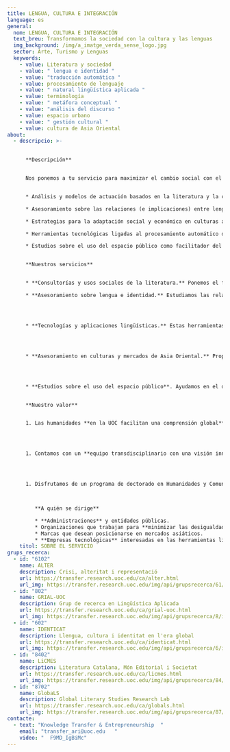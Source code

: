 ```yaml
---
title: LENGUA, CULTURA E INTEGRACIÓN
language: es
general:
  nom: LENGUA, CULTURA E INTEGRACIÓN
  text_breu: Transformamos la sociedad con la cultura y las lenguas
  img_background: /img/a_imatge_verda_sense_logo.jpg
  sector: Arte, Turismo y Lenguas
  keywords:
    - value: Literatura y sociedad
    - value: " lengua e identidad "
    - value: "traducción automática "
    - value: procesamiento de lenguaje
    - value: " natural lingüística aplicada "
    - value: terminología
    - value: " metáfora conceptual "
    - value: "análisis del discurso "
    - value: espacio urbano
    - value: " gestión cultural "
    - value: cultura de Asia Oriental
about:
  - descripcio: >-
      

      **Descripción**


      Nos ponemos a tu servicio para maximizar el cambio social con el uso de la lengua y la cultura como agentes transformadores. En concreto, te ofrecemos:


      * Análisis y modelos de actuación basados en la literatura y la cultura, orientados a resolver situaciones de exclusión, de desigualdad y de discriminación.

      * Asesoramiento sobre las relaciones (e implicaciones) entre lengua, identidad y desigualdad social.

      * Estrategias para la adaptación social y económica en culturas ajenas.

      * Herramientas tecnológicas ligadas al procesamiento automático del lenguaje.

      * Estudios sobre el uso del espacio público como facilitador del bienestar.


      **Nuestros servicios**


      * **Consultorías y usos sociales de la literatura.** Ponemos el foco en segmentos de la población con riesgo de exclusión como por ejemplo inmigrantes, refugiados, víctimas de conflictos o de trastornos psicológicos, entre otros. Usamos la literatura para exponer prejuicios existentes, roles de género y mostrar la situación de la mujer, y asesoramos sobre el uso de referencias literarias aplicables al tratamiento psicológico de víctimas de violencia machista u otras dolencias y trastornos.

      * **Asesoramiento sobre lengua e identidad.** Estudiamos las relaciones e implicaciones entre lengua, identidad y desigualdad social, las inversiones personales y emocionales en el uso de lenguas en contextos multilingües; aplicamos conocimientos en historia para desarrollar políticas públicas, y ofrecemos conocimiento sociolingüístico cualitativo y cuantitativo para el diseño de proyectos de estudio sobre la lengua.




      * **Tecnologías y aplicaciones lingüísticas.** Estas herramientas contemplan (1) el análisis del discurso, (2) la extracción de terminología y (3) el apoyo a la traducción a través del procesamiento natural del lenguaje y la personalización de sistemas de traducción automática neuronal.




      * **Asesoramiento en culturas y mercados de Asia Oriental.** Proporcionamos asesorías relativas a la cultura, la lengua, la economía, el comercio internacional y el turismo en China y al resto de Asia Oriental. 




      * **Estudios sobre el uso del espacio público**. Ayudamos en el diseño de políticas públicas ligadas al uso del espacio público y evaluamos y medimos el impacto social de estos usos.


      **Nuestro valor**


      1. Las humanidades **en la UOC facilitan una comprensión global** y crítica de la realidad social por medio de una visión integrada y complementaria entre distintas disciplinas (lengua, historia, filosofía, literatura...). Su transversalidad ofrece una capacidad de análisis que facilita la comprensión de la cultura y la sociedad contemporáneas y que ponemos a disposición de las organizaciones con las que colaboramos.




      1. Contamos con un **equipo transdisciplinario con una visión innovadora** y puntera en la relación entre las tecnologías de la información y la comunicación (TIC) y el conocimiento experto en lengua, cultura y literatura.




      1. Disfrutamos de un programa de doctorado en Humanidades y Comunicación dirigido a ampliar conocimientos sobre los fenómenos de cambio social desde una óptica interdisciplinaria e internacional.



         **A quién se dirige**

         * **Administraciones** y entidades públicas.
         * Organizaciones que trabajan para **minimizar las desigualdades sociales** y promover la integración.
         * Marcas que desean posicionarse en mercados asiáticos.
         * **Empresas tecnológicas** interesadas en las herramientas lingüísticas, procesamiento de lenguaje natural o en la relación entre TIC y lengua y cultura.
    titol: SOBRE EL SERVICIO
grups_recerca:
  - id: "6102"
    name: ALTER
    description: Crisi, alteritat i representació
    url: https://transfer.research.uoc.edu/ca/alter.html
    url_img: https://transfer.research.uoc.edu/img/api/grupsrecerca/61/image/1576236141533
  - id: "802"
    name: GRIAL-UOC
    description: Grup de recerca en Lingüística Aplicada
    url: https://transfer.research.uoc.edu/ca/grial-uoc.html
    url_img: https://transfer.research.uoc.edu/img/api/grupsrecerca/8/image/1594198022684
  - id: "602"
    name: IDENTICAT
    description: Llengua, cultura i identitat en l'era global
    url: https://transfer.research.uoc.edu/ca/identicat.html
    url_img: https://transfer.research.uoc.edu/img/api/grupsrecerca/6/image/1594284501513
  - id: "8402"
    name: LiCMES
    description: Literatura Catalana, Món Editorial i Societat
    url: https://transfer.research.uoc.edu/ca/licmes.html
    url_img: https://transfer.research.uoc.edu/img/api/grupsrecerca/84/image/1576237395373
  - id: "8702"
    name: GlobaLS
    description: Global Literary Studies Research Lab
    url: https://transfer.research.uoc.edu/ca/globals.html
    url_img: https://transfer.research.uoc.edu/img/api/grupsrecerca/87/image/1594200495286
contacte:
  - text: "Knowledge Transfer & Entrepreneurship  "
    email: "transfer_ari@uoc.edu   "
    video: "  F9MD_IgBiMc"
---
```

